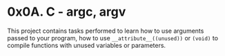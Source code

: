 # 0x0A. C - argc, argv
This project contains tasks performed to learn how to use arguments passed to your program, how to use `__attribute__((unused))` or `(void)` to compile functions with unused variables or parameters.
